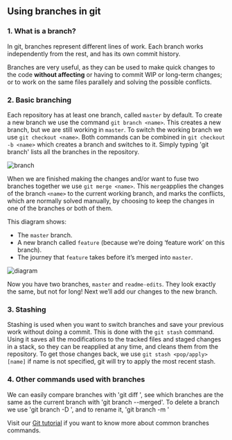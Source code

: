 ## Using branches in git

### 1. What is a branch?
In git, branches represent different lines of work. Each branch works independently from the rest, and has its own commit history.

Branches are very useful, as they can be used to make quick changes to the code **without affecting** or having to commit WIP or long-term changes; or to work on the same files parallely and solving the possible conflicts.

### 2. Basic branching
Each repository has at least one branch, called `master` by default. To create a new branch we use the command `git branch <name>`. This creates a new branch, but we are still working in `master`. To switch the working branch we use `git checkout <name>`. Both commands can be combined in `git checkout -b <name>` which creates a branch and switches to it. Simply typing 'git branch' lists all the branches in the repository.

![branch](https://guides.github.com/activities/hello-world/readme-edits.gif)


When we are finished making the changes and/or want to fuse two branches together we use `git merge <name>`. This `merge`applies the changes of the branch `<name>` to the current working branch, and marks the conflicts, which are normally solved manually, by choosing to keep the changes in one of the branches or both of them.

This diagram shows:
* The `master` branch.
* A new branch called `feature` (because we’re doing ‘feature work’ on this branch).
* The journey that `feature` takes before it’s merged into `master`.

![diagram](https://guides.github.com/activities/hello-world/branching.png)

Now you have two branches, `master` and `readme-edits`. They look exactly the same, but not for long! Next we’ll add our changes to the new branch.

### 3. Stashing
Stashing is used when you want to switch branches and save your previous work without doing a commit. This is done with the `git stash` command. Using it saves all the modifications to the tracked files and staged changes in a stack, so they can be reapplied at any time, and cleans them from the repository. To get those changes back, we use `git stash <pop/apply> [name]` if name is not specified, git will try to apply the most recent stash.

### 4. Other commands used with branches
We can easily compare branches with 'git diff <branch1> <branch2>', see which branches are the same as the current branch with 'git branch --merged'. To delete a branch we use 'git branch -D <name>', and to rename it, 'git branch -m <old name> <new name>'

Visit our [Git tutorial](https://github.com/RexusWolf/IS/blob/master/p1/tutorial_git.md) if you want to know more about common branches commands.
